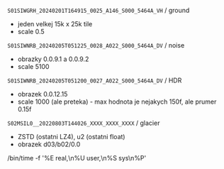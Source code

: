 `S01SIWGRH_20240201T164915_0025_A146_S000_5464A_VH` / ground
- jeden velkej 15k x 25k tile
- scale 0.5

`S01SIWNRB_20240205T051225_0028_A022_S000_5464A_DV` / noise 
- obrazky 0.0.9.1 a 0.0.9.2
- scale 5100

`S01SIWNRB_20240205T051200_0027_A022_S000_5464A_DV` / HDR
- obrazek 0.0.12.15
- scale 1000 (ale preteka) - max hodnota je nejakych 150f, ale prumer 0.15f

`S02MSIL0__20220803T144026_XXXX_XXXX_XXXX` / glacier
- ZSTD (ostatni LZ4), u2 (ostatni float)
- obrazek d03/b02/0.0

/bin/time -f '%E real,\n%U user,\n%S sys\n%P'

